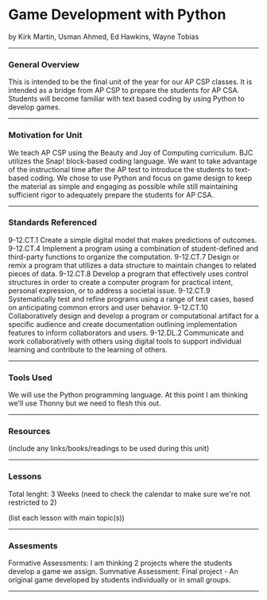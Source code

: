 # Game Development with Python
by Kirk Martin, Usman Ahmed, Ed Hawkins, Wayne Tobias

-----

### General Overview
This is intended to be the final unit of the year for our AP CSP classes. It is intended as a bridge from AP CSP to prepare the students for AP CSA. Students will become familiar with text based coding by using Python to develop games.

---

### Motivation for Unit
We teach AP CSP using the Beauty and Joy of Computing curriculum. BJC utilizes the Snap! block-based coding language. We want to take advantage of the instructional time after the AP test to introduce the students to text-based coding. We chose to use Python and focus on game design to keep the material as simple and engaging as possible while still maintaining sufficient rigor to adequately prepare the students for AP CSA.

---

### Standards Referenced
9-12.CT.1 Create a simple digital model that makes predictions of outcomes.
9-12.CT.4 Implement a program using a combination of student-defined and third-party functions to organize the computation.
9-12.CT.7 Design or remix a program that utilizes a data structure to maintain changes to related pieces of data.
9-12.CT.8 Develop a program that effectively uses control structures in order to create a computer program for practical intent, personal expression, or to address a societal issue.
9-12.CT.9 Systematically test and refine programs using a range of test cases, based on anticipating common errors and user behavior.
9-12.CT.10 Collaboratively design and develop a program or computational artifact for a specific audience and create documentation outlining implementation features to inform collaborators and users.
9-12.DL.2 Communicate and work collaboratively with others using digital tools to support individual learning and contribute to the learning of others.

---

### Tools Used
We will use the Python programming language. At this point I am thinking we'll use Thonny but we need to flesh this out.

---

### Resources
(include any links/books/readings to be used during this unit)

---

### Lessons
Total lenght: 3 Weeks (need to check the calendar to make sure we're not restricted to 2)

(list each lesson with main topic(s))

---

### Assesments
Formative Assessments: I am thinking 2 projects where the students develop a game we assign.
Summative Assessment: Final project - An original game developed by students individually or in small groups.

---
